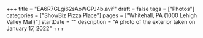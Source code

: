 +++
title = "EA6R7GLgi62sAoWGPJ4b.avif"
draft = false
tags = ["Photos"]
categories = ["ShowBiz Pizza Place"]
pages = ["Whitehall, PA (1000 Lehigh Valley Mall)"]
startDate = ""
description = "A photo of the exterior taken on January 17, 2022"
+++
